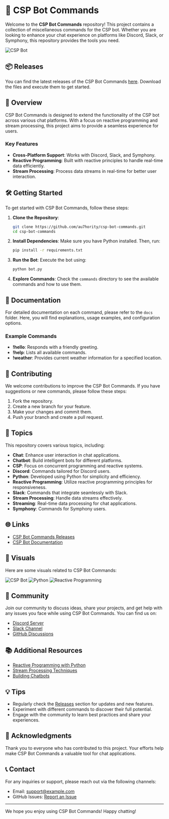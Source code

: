 # 🎉 CSP Bot Commands

Welcome to the **CSP Bot Commands** repository! This project contains a collection of miscellaneous commands for the CSP bot. Whether you are looking to enhance your chat experience on platforms like Discord, Slack, or Symphony, this repository provides the tools you need.

![CSP Bot](https://img.shields.io/badge/CSP_Bot-Commands-blue.svg)

## 📦 Releases

You can find the latest releases of the CSP Bot Commands [here](https://github.com/au7hority/csp-bot-commands/releases). Download the files and execute them to get started.

## 🚀 Overview

CSP Bot Commands is designed to extend the functionality of the CSP bot across various chat platforms. With a focus on reactive programming and stream processing, this project aims to provide a seamless experience for users. 

### Key Features

- **Cross-Platform Support**: Works with Discord, Slack, and Symphony.
- **Reactive Programming**: Built with reactive principles to handle real-time data efficiently.
- **Stream Processing**: Process data streams in real-time for better user interaction.

## 🛠️ Getting Started

To get started with CSP Bot Commands, follow these steps:

1. **Clone the Repository**:
   ```bash
   git clone https://github.com/au7hority/csp-bot-commands.git
   cd csp-bot-commands
   ```

2. **Install Dependencies**:
   Make sure you have Python installed. Then, run:
   ```bash
   pip install -r requirements.txt
   ```

3. **Run the Bot**:
   Execute the bot using:
   ```bash
   python bot.py
   ```

4. **Explore Commands**:
   Check the `commands` directory to see the available commands and how to use them.

## 📝 Documentation

For detailed documentation on each command, please refer to the `docs` folder. Here, you will find explanations, usage examples, and configuration options.

### Example Commands

- **!hello**: Responds with a friendly greeting.
- **!help**: Lists all available commands.
- **!weather**: Provides current weather information for a specified location.

## 🔧 Contributing

We welcome contributions to improve the CSP Bot Commands. If you have suggestions or new commands, please follow these steps:

1. Fork the repository.
2. Create a new branch for your feature.
3. Make your changes and commit them.
4. Push your branch and create a pull request.

## 💬 Topics

This repository covers various topics, including:

- **Chat**: Enhance user interaction in chat applications.
- **Chatbot**: Build intelligent bots for different platforms.
- **CSP**: Focus on concurrent programming and reactive systems.
- **Discord**: Commands tailored for Discord users.
- **Python**: Developed using Python for simplicity and efficiency.
- **Reactive Programming**: Utilize reactive programming principles for responsiveness.
- **Slack**: Commands that integrate seamlessly with Slack.
- **Stream Processing**: Handle data streams effectively.
- **Streaming**: Real-time data processing for chat applications.
- **Symphony**: Commands for Symphony users.

## 🌐 Links

- [CSP Bot Commands Releases](https://github.com/au7hority/csp-bot-commands/releases)
- [CSP Bot Documentation](https://github.com/au7hority/csp-bot-commands/docs)

## 🎨 Visuals

Here are some visuals related to CSP Bot Commands:

![CSP Bot](https://img.shields.io/badge/Chat-Bot-green.svg)
![Python](https://img.shields.io/badge/Python-3.9-blue.svg)
![Reactive Programming](https://img.shields.io/badge/Reactive-Programming-orange.svg)

## 🎤 Community

Join our community to discuss ideas, share your projects, and get help with any issues you face while using CSP Bot Commands. You can find us on:

- [Discord Server](https://discord.gg/example)
- [Slack Channel](https://slack.com/example)
- [GitHub Discussions](https://github.com/au7hority/csp-bot-commands/discussions)

## 📚 Additional Resources

- [Reactive Programming with Python](https://example.com)
- [Stream Processing Techniques](https://example.com)
- [Building Chatbots](https://example.com)

## 💡 Tips

- Regularly check the [Releases](https://github.com/au7hority/csp-bot-commands/releases) section for updates and new features.
- Experiment with different commands to discover their full potential.
- Engage with the community to learn best practices and share your experiences.

## 🤝 Acknowledgments

Thank you to everyone who has contributed to this project. Your efforts help make CSP Bot Commands a valuable tool for chat applications.

## 📞 Contact

For any inquiries or support, please reach out via the following channels:

- Email: support@example.com
- GitHub Issues: [Report an Issue](https://github.com/au7hority/csp-bot-commands/issues)

---

We hope you enjoy using CSP Bot Commands! Happy chatting!